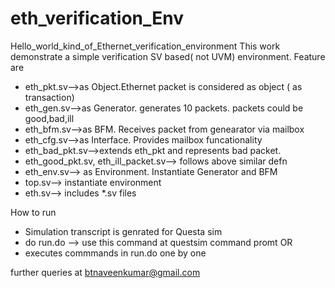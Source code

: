 # eth_verification_Env
Hello_world_kind_of_Ethernet_verification_environment
This work demonstrate a simple verification SV based( not UVM) environment. Feature are
- eth_pkt.sv-->as Object.Ethernet packet is considered as object ( as transaction)
- eth_gen.sv-->as Generator. generates 10 packets. packets could be good,bad,ill
- eth_bfm.sv-->as BFM. Receives packet from genearator via mailbox
- eth_cfg.sv-->as Interface. Provides mailbox funcationality
- eth_bad_pkt.sv-->extends eth_pkt and represents bad packet. 
- eth_good_pkt.sv, eth_ill_packet.sv--> follows above similar defn
- eth_env.sv--> as Environment. Instantiate Generator and BFM
- top.sv--> instantiate environment
- eth.sv--> includes *.sv files

How to run
- Simulation transcript is genrated for Questa sim
- do run.do --> use this command at questsim command promt
OR
- executes commmands in run.do one by one

further queries at btnaveenkumar@gmail.com

